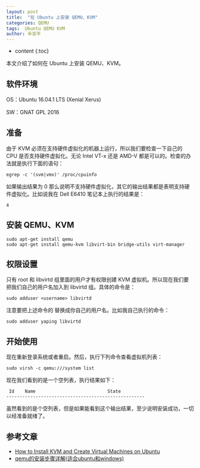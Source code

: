 ```yaml
---
layout: post
title:  "在 Ubuntu 上安装 QEMU、KVM"
categories: QEMU
tags:  Ubuntu QEMU KVM
author: 辛亚平
---
```


* content
{:toc}

本文介绍了如何在 Ubuntu 上安装 QEMU、KVM。




## 软件环境

OS：Ubuntu 16.04.1 LTS (Xenial Xerus)

SW：GNAT GPL 2016

## 准备

由于 KVM 必须在支持硬件虚拟化的机器上运行，所以我们要检查一下自己的 CPU 是否支持硬件虚拟化。无论 Intel VT-x 还是 AMD-V 都是可以的。检查的办法就是执行下面的语句：

```
egrep -c '(svm|vmx)' /proc/cpuinfo
```

如果输出结果为 0 那么说明不支持硬件虚拟化，其它的输出结果都是表明支持硬件虚拟化。比如说我在 Dell E6410 笔记本上执行的结果是：

```
4
```

## 安装 QEMU、KVM

```
sudo apt-get install qemu
sudo apt-get install qemu-kvm libvirt-bin bridge-utils virt-manager
```

## 权限设置

只有 root 和 libvirtd 组里面的用户才有权限创建 KVM 虚拟机。所以现在我们要把我们自己的用户名加入到 libvirtd 组。具体的命令是：

```
sudo adduser <username> libvirtd
```

注意要把上述命令的 <username> 替换成你自己的用户名。比如我自己执行的命令：

```
sudo adduser yaping libvirtd
```

## 开始使用

现在重新登录系统或者重启。然后，执行下列命令查看虚拟机列表：

```
sudo virsh -c qemu:///system list
```

现在我们看到的是一个空列表，执行结果如下：

```
 Id    Name                           State
----------------------------------------------------

```

虽然看到的是个空列表，但是如果能看到这个输出结果，至少说明安装成功，一切以经准备就绪了。

## 参考文章

- [How to Install KVM and Create Virtual Machines on Ubuntu](http://www.howtogeek.com/117635/how-to-install-kvm-and-create-virtual-machines-on-ubuntu/)
- [qemu的安装步骤详解(适合ubuntu和windows)](http://blog.csdn.net/ustc_dylan/article/details/4178381)




